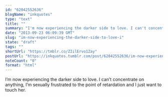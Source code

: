 ```yaml
---
id: "62042552636"
blogName: "inkquotes"
type: "text"
title: ""
summary: "I'm now experiencing the darker side to love. I can't concentrate on anything, I'm sexually frustrated to the point of..."
date: "2013-09-23 06:09:39 GMT"
slug: "im-now-experiencing-the-darker-side-to-love-i"
state: "draft"
tags: ""
shortUrl: "https://tmblr.co/ZIilErvo1Zay"
postUrl: "https://inkquotes.tumblr.com/post/62042552636/im-now-experiencing-the-darker-side-to-love-i"
noteCount: "0"
format: "html"
---
```


I’m now experiencing the darker side to love. I can’t concentrate on anything, I’m sexually frustrated to the point of retardation and I just want to touch her.